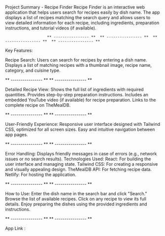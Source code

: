 Project Summary - Recipe Finder
Recipe Finder is an interactive web application that helps users search for recipes easily by dish name. The app displays a list of recipes matching the search query and allows users to view detailed information for each recipe, including ingredients, preparation instructions, and tutorial videos (if available).

                       ** ---------------- **  ** ---------------- **  ** ---------------- **  ** ---------------- **

Key Features:

Recipe Search:
Users can search for recipes by entering a dish name.
Displays a list of matching recipes with a thumbnail image, recipe name, category, and cuisine type.

** ---------------- ** ** ---------------- **

Detailed Recipe View:
Shows the full list of ingredients with required quantities.
Provides step-by-step preparation instructions.
Includes an embedded YouTube video (if available) for recipe preparation.
Links to the complete recipe on TheMealDB.

** ---------------- ** ** ---------------- **

User-Friendly Experience:
Responsive user interface designed with Tailwind CSS, optimized for all screen sizes.
Easy and intuitive navigation between app pages.

** ---------------- ** ** ---------------- **

Error Handling:
Displays friendly messages in case of errors (e.g., network issues or no search results).
Technologies Used:
React: For building the user interface and managing state.
Tailwind CSS: For creating a responsive and visually appealing design.
TheMealDB API: For fetching recipe data.
Netlify: For hosting the application.

** ---------------- ** ** ---------------- **

How to Use:
Enter the dish name in the search bar and click "Search."
Browse the list of available recipes.
Click on any recipe to view its full details.
Enjoy preparing the dishes using the provided ingredients and instructions.

** ---------------- ** ** ---------------- **

App Link :
